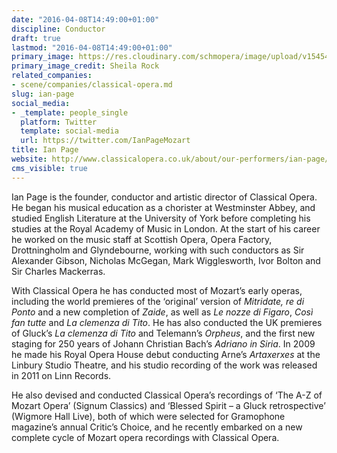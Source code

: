 ```yaml
---
date: "2016-04-08T14:49:00+01:00"
discipline: Conductor
draft: true
lastmod: "2016-04-08T14:49:00+01:00"
primary_image: https://res.cloudinary.com/schmopera/image/upload/v1545409169/media/webhook-uploads/1460123259440/2016-04-08---Ian-Page-c-Sheila-Rock.jpg.jpg
primary_image_credit: Sheila Rock
related_companies:
- scene/companies/classical-opera.md
slug: ian-page
social_media:
- _template: people_single
  platform: Twitter
  template: social-media
  url: https://twitter.com/IanPageMozart
title: Ian Page
website: http://www.classicalopera.co.uk/about/our-performers/ian-page/
cms_visible: true
---
```


Ian Page  is the founder, conductor and artistic director of Classical Opera. He began his musical education as a chorister at Westminster Abbey, and studied English Literature at the University of York before completing his studies at the Royal Academy of Music in London. At the start of his career he worked on the music staff at Scottish Opera, Opera Factory, Drottningholm and Glyndebourne, working with such conductors as Sir Alexander Gibson, Nicholas McGegan, Mark Wigglesworth, Ivor Bolton and Sir Charles Mackerras.

With Classical Opera he has conducted most of Mozart’s early operas, including the world premieres of the ‘original’ version of *Mitridate, re di Ponto* and a new completion of *Zaide*, as well as *Le nozze di Figaro*, *Così fan tutte* and *La clemenza di Tito*. He has also conducted the UK premieres of Gluck’s *La clemenza di Tito* and Telemann’s *Orpheus*, and the first new staging for 250 years of Johann Christian Bach’s *Adriano in Siria*. In 2009 he made his Royal Opera House debut conducting Arne’s *Artaxerxes* at the Linbury Studio Theatre, and his studio recording of the work was released in 2011 on Linn Records.

He also devised and conducted Classical Opera’s recordings of ‘The A-Z of Mozart Opera’ (Signum Classics) and ‘Blessed Spirit – a Gluck retrospective’ (Wigmore Hall Live), both of which were selected for Gramophone magazine’s annual Critic’s Choice, and he recently embarked on a new complete cycle of Mozart opera recordings with Classical Opera.
